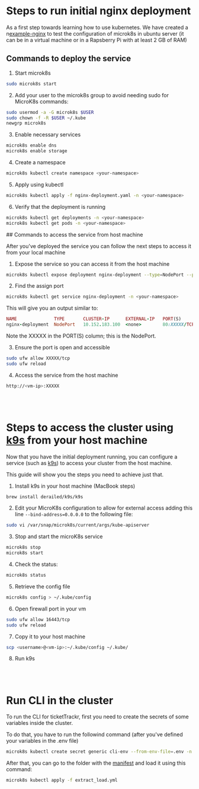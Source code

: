 # Steps to run initial nginx deployment

As a first step towards learning how to use kubernetes. We have created a n[example-nginx](./example-nginx/nginx-deployment.yaml)  to test the configuration of microk8s in ubuntu server (it can be in a virtual machine or in a Rapsberry Pi with at least 2 GB of RAM)

## Commands to deploy the service

1. Start microk8s
   
```sh
sudo microk8s start
```

2. Add your user to the microk8s group to avoid needing sudo for MicroK8s commands:

```sh
sudo usermod -a -G microk8s $USER
sudo chown -f -R $USER ~/.kube
newgrp microk8s
```

3. Enable necessary services
```sh
microk8s enable dns
microk8s enable storage
```

4. Create a namespace
```sh 
microk8s kubectl create namespace <your-namespace>
```

5. Apply using kubectl
```sh
microk8s kubectl apply -f nginx-deployment.yaml -n <your-namespace>
```

6. Verify that the deployment is running
```sh
microk8s kubectl get deployments -n <your-namespace>
microk8s kubectl get pods -n <your-namespace>
```


## Commands to access the service from host machine

After you've deployed the service you can follow the next steps to access it from your local machine

1. Expose the service so you can access it from the host machine

```sh
microk8s kubectl expose deployment nginx-deployment --type=NodePort --port=80 -n <your-namespace>
```

2. Find the assign port

```sh
microk8s kubectl get service nginx-deployment -n <your-namespace>
```

This will give you an output similar to:
```ruby
NAME              TYPE       CLUSTER-IP      EXTERNAL-IP   PORT(S)        AGE
nginx-deployment  NodePort   10.152.183.100  <none>        80:XXXXX/TCP   1m
```

Note the XXXXX in the PORT(S) column; this is the NodePort.


3. Ensure the port is open and accessible
```sh
sudo ufw allow XXXXX/tcp
sudo ufw reload
```

4. Access the service from the host machine
```sh
http://<vm-ip>:XXXXX
```


<br>
<br>

# Steps to access the cluster using [k9s](https://k9scli.io/) from your host machine

Now that you have the initial deployment running, you can configure a service (such as [k9s](https://k9scli.io/)) to access your cluster from the host machine.

This guide will show you the steps you need to achieve just that.

1. Install k9s in your host machine (MacBook steps)

```sh
brew install derailed/k9s/k9s
```

2. Edit your MicroK8s configuration to allow for external access adding this line ```--bind-address=0.0.0.0``` to the following file:

```sh
sudo vi /var/snap/microk8s/current/args/kube-apiserver
```

3. Stop and start the microK8s service

```sh
microk8s stop
microk8s start
```

4. Check the status:

```sh
microk8s status
```


5. Retrieve the config file

```sh
microk8s config > ~/.kube/config
```

6. Open firewall port in your vm
```sh
sudo ufw allow 16443/tcp
sudo ufw reload
```

7. Copy it to your host machine
   
```sh
scp <username>@<vm-ip>:~/.kube/config ~/.kube/
```

8. Run k9s




<br>
<br>

# Run CLI in the cluster

To run the CLI for ticketTrackr, first you need to create the secrets of some variables inside the cluster. 

To do that, you have to run the followind command (after you've defined your variables in the .env file)

```sh
microk8s kubectl create secret generic cli-env --from-env-file=.env -n <your-namespace>
```

After that, you can go to the folder with the [manifest](./manifest/extract_load.yml) and load it using this command:

```sh
microk8s kubectl apply -f extract_load.yml
```